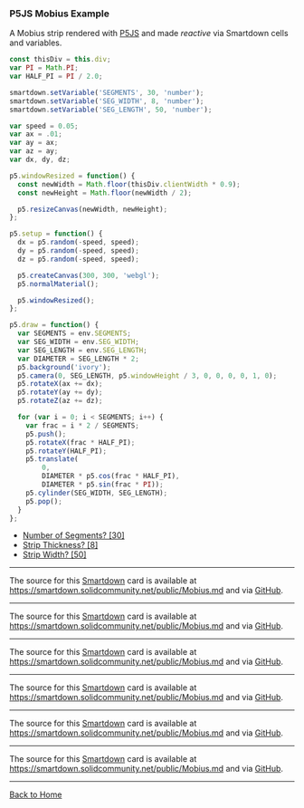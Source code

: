 
### P5JS Mobius Example

A Mobius strip rendered with [P5JS](https://p5js.org) and made *reactive* via Smartdown cells and variables.

```javascript /p5js/playable/autoplay
const thisDiv = this.div;
var PI = Math.PI;
var HALF_PI = PI / 2.0;

smartdown.setVariable('SEGMENTS', 30, 'number');
smartdown.setVariable('SEG_WIDTH', 8, 'number');
smartdown.setVariable('SEG_LENGTH', 50, 'number');

var speed = 0.05;
var ax = .01;
var ay = ax;
var az = ay;
var dx, dy, dz;

p5.windowResized = function() {
  const newWidth = Math.floor(thisDiv.clientWidth * 0.9);
  const newHeight = Math.floor(newWidth / 2);

  p5.resizeCanvas(newWidth, newHeight);
};

p5.setup = function() {
  dx = p5.random(-speed, speed);
  dy = p5.random(-speed, speed);
  dz = p5.random(-speed, speed);

  p5.createCanvas(300, 300, 'webgl');
  p5.normalMaterial();

  p5.windowResized();
};

p5.draw = function() {
  var SEGMENTS = env.SEGMENTS;
  var SEG_WIDTH = env.SEG_WIDTH;
  var SEG_LENGTH = env.SEG_LENGTH;
  var DIAMETER = SEG_LENGTH * 2;
  p5.background('ivory');
  p5.camera(0, SEG_LENGTH, p5.windowHeight / 3, 0, 0, 0, 0, 1, 0);
  p5.rotateX(ax += dx);
  p5.rotateY(ay += dy);
  p5.rotateZ(az += dz);

  for (var i = 0; i < SEGMENTS; i++) {
    var frac = i * 2 / SEGMENTS;
    p5.push();
    p5.rotateX(frac * HALF_PI);
    p5.rotateY(HALF_PI);
    p5.translate(
        0,
        DIAMETER * p5.cos(frac * HALF_PI),
        DIAMETER * p5.sin(frac * PI));
    p5.cylinder(SEG_WIDTH, SEG_LENGTH);
    p5.pop();
  }
};
```

- [Number of Segments? [30]](:?SEGMENTS|number)
- [Strip Thickness? [8]](:?SEG_WIDTH|number)
- [Strip Width? [50]](:?SEG_LENGTH|number)

---

The source for this [Smartdown](https://smartdown.io) card is available at https://smartdown.solidcommunity.net/public/Mobius.md and via [GitHub](https://github.com/smartdown/solid/blob/master/public/Mobius.md).

---

The source for this [Smartdown](https://smartdown.io) card is available at https://smartdown.solidcommunity.net/public/Mobius.md and via [GitHub](https://github.com/smartdown/solid/blob/master/public/Mobius.md).

---

The source for this [Smartdown](https://smartdown.io) card is available at https://smartdown.solidcommunity.net/public/Mobius.md and via [GitHub](https://github.com/smartdown/solid/blob/master/public/Mobius.md).

---

The source for this [Smartdown](https://smartdown.io) card is available at https://smartdown.solidcommunity.net/public/Mobius.md and via [GitHub](https://github.com/smartdown/solid/blob/master/public/Mobius.md).

---

The source for this [Smartdown](https://smartdown.io) card is available at https://smartdown.solidcommunity.net/public/Mobius.md and via [GitHub](https://github.com/smartdown/solid/blob/master/public/Mobius.md).

---

The source for this [Smartdown](https://smartdown.io) card is available at https://smartdown.solidcommunity.net/public/Mobius.md and via [GitHub](https://github.com/smartdown/solid/blob/master/public/Mobius.md).

---

[Back to Home](:@Home)
